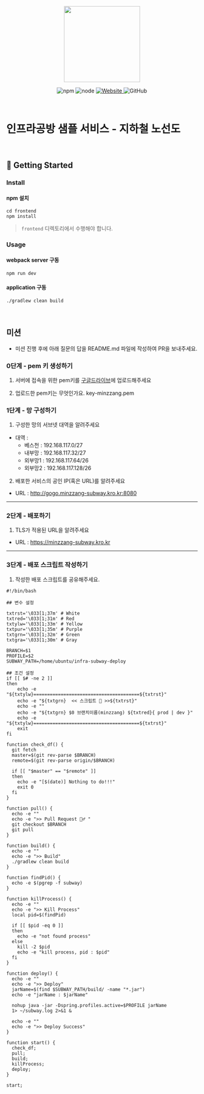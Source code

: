 <p align="center">
    <img width="200px;" src="https://raw.githubusercontent.com/woowacourse/atdd-subway-admin-frontend/master/images/main_logo.png"/>
</p>
<p align="center">
  <img alt="npm" src="https://img.shields.io/badge/npm-%3E%3D%205.5.0-blue">
  <img alt="node" src="https://img.shields.io/badge/node-%3E%3D%209.3.0-blue">
  <a href="https://edu.nextstep.camp/c/R89PYi5H" alt="nextstep atdd">
    <img alt="Website" src="https://img.shields.io/website?url=https%3A%2F%2Fedu.nextstep.camp%2Fc%2FR89PYi5H">
  </a>
  <img alt="GitHub" src="https://img.shields.io/github/license/next-step/atdd-subway-service">
</p>

<br>

# 인프라공방 샘플 서비스 - 지하철 노선도

<br>

## 🚀 Getting Started

### Install
#### npm 설치
```
cd frontend
npm install
```
> `frontend` 디렉토리에서 수행해야 합니다.

### Usage
#### webpack server 구동
```
npm run dev
```
#### application 구동
```
./gradlew clean build
```
<br>

## 미션

* 미션 진행 후에 아래 질문의 답을 README.md 파일에 작성하여 PR을 보내주세요.

### 0단계 - pem 키 생성하기

1. 서버에 접속을 위한 pem키를 [구글드라이브](https://drive.google.com/drive/folders/1dZiCUwNeH1LMglp8dyTqqsL1b2yBnzd1?usp=sharing)에 업로드해주세요

2. 업로드한 pem키는 무엇인가요.
key-minzzang.pem

### 1단계 - 망 구성하기
1. 구성한 망의 서브넷 대역을 알려주세요
- 대역 : 
  * 베스천 : 192.168.117.0/27
  *  내부망 : 192.168.117.32/27
  *  외부망1 : 192.168.117.64/26
  *  외부망2 : 192.168.117.128/26
2. 배포한 서비스의 공인 IP(혹은 URL)를 알려주세요

- URL : http://gogo.minzzang-subway.kro.kr:8080



---

### 2단계 - 배포하기
1. TLS가 적용된 URL을 알려주세요

- URL : https://minzzang-subway.kro.kr

---

### 3단계 - 배포 스크립트 작성하기

1. 작성한 배포 스크립트를 공유해주세요.
```
#!/bin/bash

## 변수 설정

txtrst='\033[1;37m' # White
txtred='\033[1;31m' # Red
txtylw='\033[1;33m' # Yellow
txtpur='\033[1;35m' # Purple
txtgrn='\033[1;32m' # Green
txtgra='\033[1;30m' # Gray

BRANCH=$1
PROFILE=$2
SUBWAY_PATH=/home/ubuntu/infra-subway-deploy

## 조건 설정
if [[ $# -ne 2 ]]
then
    echo -e "${txtylw}=======================================${txtrst}"
    echo -e "${txtgrn}  << 스크립트 🧐 >>${txtrst}"
    echo -e ""
    echo -e "${txtgrn} $0 브랜치이름(minzzang) ${txtred}{ prod | dev }"
    echo -e "${txtylw}=======================================${txtrst}"
    exit
fi

function check_df() {
  git fetch
  master=$(git rev-parse $BRANCH)
  remote=$(git rev-parse origin/$BRANCH)

  if [[ "$master" == "$remote" ]]
  then
    echo -e "[$(date)] Nothing to do!!!"
    exit 0
  fi
}

function pull() {
  echo -e ""
  echo -e ">> Pull Request 🏃♂️ "
  git checkout $BRANCH
  git pull
}

function build() {
  echo -e ""
  echo -e ">> Build"
  ./gradlew clean build
}

function findPid() {
  echo -e $(pgrep -f subway)
}

function killProcess() {
  echo -e ""
  echo -e ">> Kill Process"
  local pid=$(findPid)

  if [[ $pid -eq 0 ]]
  then
    echo -e "not found process"
  else
    kill -2 $pid
    echo -e "kill process, pid : $pid"
  fi
}

function deploy() {
  echo -e ""
  echo -e ">> Deploy"
  jarName=$(find $SUBWAY_PATH/build/ -name "*.jar")
  echo -e "jarName : $jarName"

  nohup java -jar -Dspring.profiles.active=$PROFILE jarName
  1> ~/subway.log 2>&1 &

  echo -e ""
  echo -e ">> Deploy Success"
}

function start() {
  check_df;
  pull;
  build;
  killProcess;
  deploy;
}

start;
```

